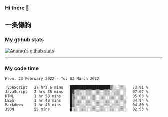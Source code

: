 ### Hi there 👋

## 一条懒狗
<!--
**kiss-me-quickly/kiss-me-quickly** is a ✨ _special_ ✨ repository because its `README.md` (this file) appears on your GitHub profile.

Here are some ideas to get you started:

- 🔭 I’m currently working on ...
- 🌱 I’m currently learning ...
- 👯 I’m looking to collaborate on ...
- 🤔 I’m looking for help with ...
- 💬 Ask me about ...
- 📫 How to reach me: ...
- 😄 Pronouns: ...
- ⚡ Fun fact: ...
-->


### My gtihub stats

[![Anurag's github stats](https://github-readme-stats.vercel.app/api?username=kiss-me-quickly)](https://github.com/anuraghazra/github-readme-stats)

***

### My code time

<!--START_SECTION:waka-->

```text
From: 23 February 2022 - To: 02 March 2022

TypeScript   27 hrs 6 mins   ██████████████████▒░░░░░░   73.91 %
JavaScript   2 hrs 35 mins   █▓░░░░░░░░░░░░░░░░░░░░░░░   07.07 %
HTML         1 hr 50 mins    █▒░░░░░░░░░░░░░░░░░░░░░░░   05.03 %
LESS         1 hr 48 mins    █▒░░░░░░░░░░░░░░░░░░░░░░░   04.94 %
Markdown     1 hr 45 mins    █▒░░░░░░░░░░░░░░░░░░░░░░░   04.80 %
JSON         55 mins         ▓░░░░░░░░░░░░░░░░░░░░░░░░   02.53 %
```

<!--END_SECTION:waka-->
